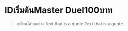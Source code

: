 # IDเริ่มต้นMaster Duel100บาท

> เปลี่ยนได้ทุกอย่าง
> Text that is a quote
> Text that is a quote


